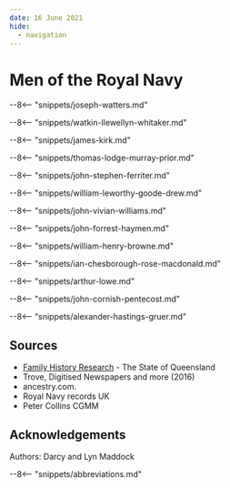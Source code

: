 ```yaml
---
date: 16 June 2021
hide:
  - navigation
---
```


# Men of the Royal Navy


--8<-- "snippets/joseph-watters.md"

--8<-- "snippets/watkin-llewellyn-whitaker.md"

--8<-- "snippets/james-kirk.md"

--8<-- "snippets/thomas-lodge-murray-prior.md"

--8<-- "snippets/john-stephen-ferriter.md"

--8<-- "snippets/william-leworthy-goode-drew.md"

--8<-- "snippets/john-vivian-williams.md"

--8<-- "snippets/john-forrest-haymen.md"

--8<-- "snippets/william-henry-browne.md"

--8<-- "snippets/ian-chesborough-rose-macdonald.md"

--8<-- "snippets/arthur-lowe.md"

--8<-- "snippets/john-cornish-pentecost.md"

--8<-- "snippets/alexander-hastings-gruer.md"


## Sources

- [Family History Research](https://www.familyhistory.bdm.qld.gov.au) - The State of Queensland
- Trove, Digitised Newspapers and more (2016) 
- ancestry.com.
- Royal Navy records UK
- Peter Collins CGMM

## Acknowledgements

Authors: Darcy and Lyn Maddock

<!--

<div class="noprint" markdown="1">
## Brochure

**[Download this walk](../assets/guides/men-of-the-royal-navy.pdf)** - designed to be printed and folded in half to make an A5 brochure.

</div>
-->

--8<-- "snippets/abbreviations.md"
